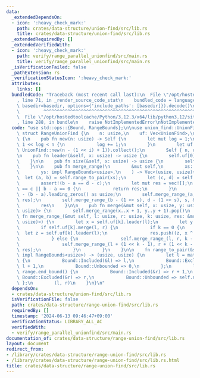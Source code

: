 ```yaml
---
data:
  _extendedDependsOn:
  - icon: ':heavy_check_mark:'
    path: crates/data-structure/union-find/src/lib.rs
    title: crates/data-structure/union-find/src/lib.rs
  _extendedRequiredBy: []
  _extendedVerifiedWith:
  - icon: ':heavy_check_mark:'
    path: verify/range_parallel_unionfind/src/main.rs
    title: verify/range_parallel_unionfind/src/main.rs
  _isVerificationFailed: false
  _pathExtension: rs
  _verificationStatusIcon: ':heavy_check_mark:'
  attributes:
    links: []
  bundledCode: "Traceback (most recent call last):\n  File \"/opt/hostedtoolcache/Python/3.12.3/x64/lib/python3.12/site-packages/onlinejudge_verify/documentation/build.py\"\
    , line 71, in _render_source_code_stat\n    bundled_code = language.bundle(stat.path,\
    \ basedir=basedir, options={'include_paths': [basedir]}).decode()\n          \
    \         ^^^^^^^^^^^^^^^^^^^^^^^^^^^^^^^^^^^^^^^^^^^^^^^^^^^^^^^^^^^^^^^^^^^^^^^^^^^^^^^^^\n\
    \  File \"/opt/hostedtoolcache/Python/3.12.3/x64/lib/python3.12/site-packages/onlinejudge_verify/languages/rust.py\"\
    , line 288, in bundle\n    raise NotImplementedError\nNotImplementedError\n"
  code: "use std::ops::{Bound, RangeBounds};\n\nuse union_find::UnionFind;\n\npub\
    \ struct RangeUnionFind {\n    n: usize,\n    uf: Vec<UnionFind>,\n}\n\nimpl RangeUnionFind\
    \ {\n    pub fn new(n: usize) -> Self {\n        let mut log = 1;\n        while\
    \ 1 << log < n {\n            log += 1;\n        }\n        let uf = (0..log).map(|i|\
    \ UnionFind::new(n - (1 << i) + 1)).collect();\n        Self { n, uf }\n    }\n\
    \n    pub fn leader(&self, x: usize) -> usize {\n        self.uf[0].leader(x)\n\
    \    }\n\n    pub fn size(&self, x: usize) -> usize {\n        self.uf[0].size(x)\n\
    \    }\n\n    pub fn merge_range(\n        &mut self,\n        xs: impl RangeBounds<usize>,\n\
    \        ys: impl RangeBounds<usize>,\n    ) -> Vec<(usize, usize)> {\n      \
    \  let (a, b) = self.range_to_pair(xs);\n        let (c, d) = self.range_to_pair(ys);\n\
    \        assert!(b - a == d - c);\n        let mut res = vec![];\n        if a\
    \ == c || b - a == 0 {\n            return res;\n        }\n        let s = 63\
    \ - (b - a).leading_zeros() as usize;\n        self.merge_range_(a, c, s, &mut\
    \ res);\n        self.merge_range_(b - (1 << s), d - (1 << s), s, &mut res);\n\
    \        res\n    }\n\n    pub fn merge(&mut self, x: usize, y: usize) -> Option<(usize,\
    \ usize)> {\n        self.merge_range(x..x + 1, y..y + 1).pop()\n    }\n\n   \
    \ fn merge_range_(&mut self, l: usize, r: usize, k: usize, res: &mut Vec<(usize,\
    \ usize)>) {\n        let x = self.uf[k].leader(l);\n        let y = self.uf[k].leader(r);\n\
    \        if self.uf[k].merge(l, r) {\n            if k == 0 {\n              \
    \  let z = self.uf[k].leader(l);\n                res.push((z, x ^ y ^ z));\n\
    \            } else {\n                self.merge_range_(l, r, k - 1, res);\n\
    \                self.merge_range_(l + (1 << k - 1), r + (1 << k - 1), k - 1,\
    \ res);\n            }\n        }\n    }\n\n    fn range_to_pair(&self, range:\
    \ impl RangeBounds<usize>) -> (usize, usize) {\n        let l = match range.start_bound()\
    \ {\n            Bound::Included(&l) => l,\n            Bound::Excluded(&l) =>\
    \ l + 1,\n            Bound::Unbounded => 0,\n        };\n        let r = match\
    \ range.end_bound() {\n            Bound::Included(&r) => r + 1,\n           \
    \ Bound::Excluded(&r) => r,\n            Bound::Unbounded => self.n,\n       \
    \ };\n        (l, r)\n    }\n}\n"
  dependsOn:
  - crates/data-structure/union-find/src/lib.rs
  isVerificationFile: false
  path: crates/data-structure/range-union-find/src/lib.rs
  requiredBy: []
  timestamp: '2024-06-13 09:46:47+09:00'
  verificationStatus: LIBRARY_ALL_AC
  verifiedWith:
  - verify/range_parallel_unionfind/src/main.rs
documentation_of: crates/data-structure/range-union-find/src/lib.rs
layout: document
redirect_from:
- /library/crates/data-structure/range-union-find/src/lib.rs
- /library/crates/data-structure/range-union-find/src/lib.rs.html
title: crates/data-structure/range-union-find/src/lib.rs
---
```

